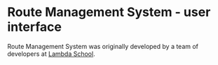 # Route Management System - user interface

Route Management System was originally developed by a team of developers at
[Lambda School](https://github.com/LambdaSchool).
